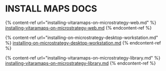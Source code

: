 # INSTALL MAPS DOCS

{% content-ref url="installing-vitaramaps-on-microstrategy-web.md" %}
[installing-vitaramaps-on-microstrategy-web.md](installing-vitaramaps-on-microstrategy-web.md)
{% endcontent-ref %}

{% content-ref url="installing-on-microstrategy-desktop-workstation.md" %}
[installing-on-microstrategy-desktop-workstation.md](installing-on-microstrategy-desktop-workstation.md)
{% endcontent-ref %}

{% content-ref url="installing-vitaramaps-on-microstrategy-library.md" %}
[installing-vitaramaps-on-microstrategy-library.md](installing-vitaramaps-on-microstrategy-library.md)
{% endcontent-ref %}

